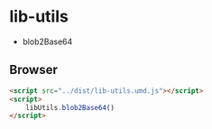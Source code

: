 # lib-utils

- blob2Base64

## Browser

```html
<script src="../dist/lib-utils.umd.js"></script>
<script>
    libUtils.blob2Base64()
</script>
```
